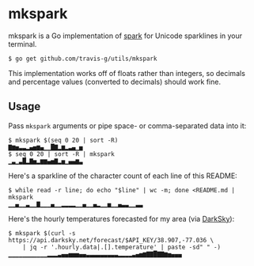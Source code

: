 mkspark
=======

mkspark is a Go implementation of [spark][spark] for Unicode sparklines in your terminal.

```console
$ go get github.com/travis-g/utils/mkspark
```

This implementation works off of floats rather than integers, so decimals and percentage values (converted to decimals) should work fine.

## Usage

Pass `mkspark` arguments or pipe space- or comma-separated data into it:

```console
$ mkspark $(seq 0 20 | sort -R)
▇▆▅▃▃▂▄▅▆▄▁▁█▇▂▆▂▃▄▁▅
$ seq 0 20 | sort -R | mkspark
▁▃▁▃█▂▇▅▂▆▆▄▅▇▂▅▁▄▄▆▃
```

Here's a sparkline of the character count of each line of this README:

```console
$ while read -r line; do echo "$line" | wc -m; done <README.md | mkspark
▁▁▄▁▁▃▁▁▇▁▁▁▄▁▁▂▂▂▂▁▁▄▁▁▄▂▁▁▅▁▁▄▃▃▁▁▃▃
```

Here's the hourly temperatures forecasted for my area (via [DarkSky][darksky-api]):

```console
$ mkspark $(curl -s https://api.darksky.net/forecast/$API_KEY/38.907,-77.036 \
    | jq -r '.hourly.data|.[].temperature' | paste -sd" " -)
▁▁▁▁▁▁▁▁▁▁▁▂▂▂▃▄▄▅▅▅▄▄▃▃▃▃▃▃▃▃▃▂▂▂▂▃▄▅▆▇▇█▇▇▆▅▄▄▄
```

[darksky-api]: https://darksky.net/poweredby/
[spark]: https://github.com/holman/spark
